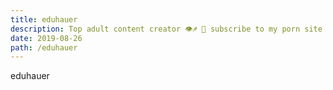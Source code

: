 ```yaml
---
title: eduhauer
description: Top adult content creator 👁♐️ 👑 subscribe to my porn site below IG Missskaylax
date: 2019-08-26
path: /eduhauer
---
```


eduhauer
